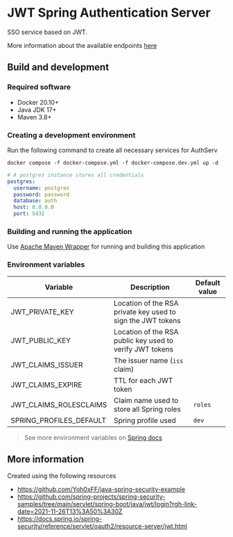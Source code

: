 # JWT Spring Authentication Server

SSO service based on JWT.

More information about the available endpoints [here](openapi.yaml)

## Build and development

### Required software

- Docker 20.10+
- Java JDK 17+
- Maven 3.8+

### Creating a development environment

Run the following command to create all necessary services for AuthServ

```shell
docker compose -f docker-compose.yml -f docker-compose.dev.yml up -d
```

```yaml
# A postgres instance stores all credentials
postgres:
  username: postgres
  password: password
  database: auth
  host: 0.0.0.0
  port: 5432
```

### Building and running the application

Use [Apache Maven Wrapper](https://maven.apache.org/wrapper/) for running and
building this application

### Environment variables

| Variable                | Description                                                 | Default value |
|-------------------------|-------------------------------------------------------------|---------------|
| JWT_PRIVATE_KEY         | Location of the RSA private key used to sign the JWT tokens |               |
| JWT_PUBLIC_KEY          | Location of the RSA public key used to verify JWT tokens    ||
| JWT_CLAIMS_ISSUER       | The issuer name (`iss` claim)                               |               |
| JWT_CLAIMS_EXPIRE       | TTL for each JWT token                                      ||
| JWT_CLAIMS_ROLESCLAIMS  | Claim name used to store all Spring roles                   | `roles`       |
| SPRING_PROFILES_DEFAULT | Spring profile used                                         | `dev`         |

> See more environment variables on
> [Spring docs](https://docs.spring.io/spring-boot/docs/current/reference/html/application-properties.html)

## More information

Created using the following resources

- <https://github.com/Yoh0xFF/java-spring-security-example>
- <https://github.com/spring-projects/spring-security-samples/tree/main/servlet/spring-boot/java/jwt/login?rgh-link-date=2021-11-26T13%3A50%3A30Z>
- <https://docs.spring.io/spring-security/reference/servlet/oauth2/resource-server/jwt.html>
